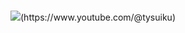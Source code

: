### 
<p align="center">
<img src="https://puu.sh/JtggS/a7c3e42aeb.gif">(https://www.youtube.com/@tysuiku)
</p>
